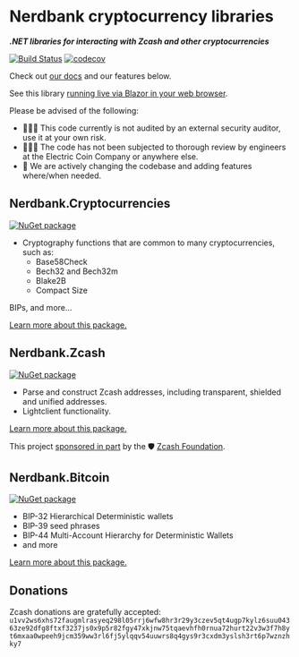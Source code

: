 ﻿# Nerdbank cryptocurrency libraries

***.NET libraries for interacting with Zcash and other cryptocurrencies***

[![Build Status](https://dev.azure.com/andrewarnott/OSS/_apis/build/status%2FNerdbank.Cryptocurrencies%2FNerdbank.Cryptocurrencies?branchName=main)](https://dev.azure.com/andrewarnott/OSS/_build/latest?definitionId=78&branchName=main)
[![codecov](https://codecov.io/gh/nerdcash/Nerdbank.Cryptocurrencies/branch/main/graph/badge.svg?token=ATCC7NEXTC)](https://codecov.io/gh/nerdcash/Nerdbank.Cryptocurrencies)

Check out [our docs](doc/index.md) and our features below.

See this library [running live via Blazor in your web browser](https://zcash.nerdbank.net/).

Please be advised of the following:

- 🚫🕵🏻 This code currently is not audited by an external security auditor, use it at your own risk.
- 🚫🕵🏻 The code has not been subjected to thorough review by engineers at the Electric Coin Company or anywhere else.
- 🚧 We are actively changing the codebase and adding features where/when needed.

## Nerdbank.Cryptocurrencies

[![NuGet package](https://img.shields.io/nuget/v/Nerdbank.Cryptocurrencies.svg)](https://nuget.org/packages/Nerdbank.Cryptocurrencies)

* Cryptography functions that are common to many cryptocurrencies, such as:
  * Base58Check
  * Bech32 and Bech32m
  * Blake2B
  * Compact Size

BIPs, and more...

[Learn more about this package.](src/Nerdbank.Cryptocurrencies/README.md)

## Nerdbank.Zcash

[![NuGet package](https://img.shields.io/nuget/v/Nerdbank.Zcash.svg)](https://nuget.org/packages/Nerdbank.Zcash)

* Parse and construct Zcash addresses, including transparent, shielded and unified addresses.
* Lightclient functionality.

[Learn more about this package.](src/Nerdbank.Zcash/README.md)

This project [sponsored in part](https://zfnd.org/wp-content/uploads/2023/04/Unified_Address_library_for_NET.pdf) by the 🛡️ [Zcash Foundation](https://twitter.com/ZcashFoundation).

## Nerdbank.Bitcoin

[![NuGet package](https://img.shields.io/nuget/v/Nerdbank.Bitcoin.svg)](https://nuget.org/packages/Nerdbank.Bitcoin)

* BIP-32 Hierarchical Deterministic wallets
* BIP-39 seed phrases
* BIP-44 Multi-Account Hierarchy for Deterministic Wallets
* and more

[Learn more about this package.](src/Nerdbank.Bitcoin/README.md)

## Donations

Zcash donations are gratefully accepted:
`u1vv2ws6xhs72faugmlrasyeq298l05rrj6wfw8hr3r29y3czev5qt4ugp7kylz6suu04363ze92dfg8ftxf3237js0x9p5r82fgy47xkjnw75tqaevhfh0rnua72hurt22v3w3f7h8yt6mxaa0wpeeh9jcm359ww3rl6fj5ylqqv54uuwrs8q4gys9r3cxdm3yslsh3rt6p7wznzhky7`
